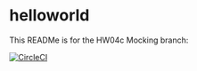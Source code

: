 # helloworld
This READMe is for the HW04c Mocking branch:

[![CircleCI](https://dl.circleci.com/status-badge/img/circleci/Q7WzC3kvZjyJEgCLyNjtrd/Pejj7mKdM6TRLeVdEuQrFL/tree/HW04c_Mocking.svg?style=svg)](https://dl.circleci.com/status-badge/redirect/circleci/Q7WzC3kvZjyJEgCLyNjtrd/Pejj7mKdM6TRLeVdEuQrFL/tree/HW04c_Mocking)
